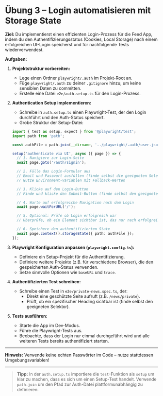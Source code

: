 # Übung 3 – Login automatisieren mit Storage State

**Ziel:**
Du implementierst einen effizienten Login-Prozess für die Feed App, indem du den Authentifizierungsstatus (Cookies, Local Storage) nach einem erfolgreichen UI-Login speicherst und für nachfolgende Tests wiederverwendest.

**Aufgaben:**

1. **Projektstruktur vorbereiten:**
   - Lege einen Ordner `playwright/.auth` im Projekt-Root an.
   - Füge `playwright/.auth` zu deiner `.gitignore` hinzu, um keine sensiblen Daten zu committen.
   - Erstelle eine Datei `e2e/auth.setup.ts` für den Login-Prozess.

2. **Authentication Setup implementieren:**
   - Schreibe in `auth.setup.ts` einen Playwright-Test, der den Login durchführt und den Auth-Status speichert.
   - Grobe Struktur der Setup-Datei:
   ```typescript
   import { test as setup, expect } from '@playwright/test';
   import path from 'path';
   
   const authFile = path.join(__dirname, '../playwright/.auth/user.json');
   
   setup('authenticate via UI', async ({ page }) => {
     // 1. Navigiere zur Login-Seite
     await page.goto('/auth/signin');
   
     // 2. Fülle das Login-Formular aus
     // Email und Passwort ausfüllen (finde selbst die geeigneten Selektoren)
     // Nutze Environment-Variablen mit Fallback-Werten
   
     // 3. Klicke auf den Login-Button
     // Finde und klicke den Submit-Button (finde selbst den geeigneten Selektor)
   
     // 4. Warte auf erfolgreiche Navigation nach dem Login
     await page.waitForURL('/');
   
     // 5. Optional: Prüfe ob Login erfolgreich war
     // Überprüfe, ob ein Element sichtbar ist, das nur nach erfolgreichem Login erscheint
   
     // 6. Speichere den authentifizierten State
     await page.context().storageState({ path: authFile });
   });
   ```

3. **Playwright Konfiguration anpassen (`playwright.config.ts`):**
   - Definiere ein Setup-Projekt für die Authentifizierung.
   - Definiere weitere Projekte (z.B. für verschiedene Browser), die den gespeicherten Auth-Status verwenden.
   - Setze sinnvolle Optionen wie `baseURL` und `trace`.

4. **Authentifizierten Test schreiben:**
   - Schreibe einen Test in `e2e/private-news.spec.ts`, der:
     - Direkt eine geschützte Seite aufruft (z.B. `/news/private`).
     - Prüft, ob ein spezifischer Heading sichtbar ist (finde selbst den geeigneten Selektor).

5. **Tests ausführen:**
   - Starte die App im Dev-Modus.
   - Führe die Playwright-Tests aus.
   - Beobachte, dass der Login nur einmal durchgeführt wird und alle weiteren Tests bereits authentifiziert starten.

---

**Hinweis:**
Verwende keine echten Passwörter im Code – nutze stattdessen Umgebungsvariablen!

---

> **Tipp:** In der `auth.setup.ts` importiere die `test`-Funktion als `setup` um klar zu machen, dass es sich um einen Setup-Test handelt. Verwende `path.join` um den Pfad zur Auth-Datei plattformunabhängig zu definieren.
